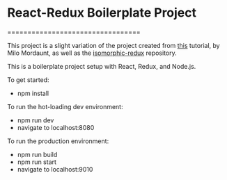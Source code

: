 # React-Redux Boilerplate Project
=================================

This project is a slight variation of the project created from [this](https://medium.com/front-end-developers/handcrafting-an-isomorphic-redux-application-with-love-40ada4468af4#.jkcnpcup6) tutorial, by Milo Mordaunt, as well as the [isomorphic-redux](https://github.com/bananaoomarang/isomorphic-redux) repository.

This is a boilerplate project setup with React, Redux, and Node.js.

To get started:
* npm install

To run the hot-loading dev environment:
* npm run dev
* navigate to localhost:8080

To run the production environment:
* npm run build
* npm run start
* navigate to localhost:9010
